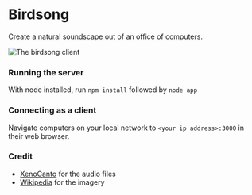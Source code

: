 Birdsong
========

Create a natural soundscape out of an office of computers.

![The birdsong client](http://cl.ly/image/0D0K1H3K341u/Image%202014-02-20%20at%208.25.23%20pm.png)

### Running the server

With node installed, run `npm install` followed by `node app`

### Connecting as a client

Navigate computers on your local network to `<your ip address>:3000` in their web browser.

### Credit

- [XenoCanto](xeno-canto.org) for the audio files
- [Wikipedia](http://www.wikipedia.org/) for the imagery
